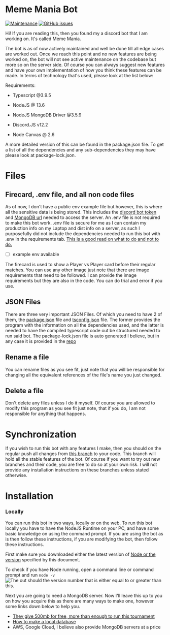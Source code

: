 # Meme Mania Bot

[![Maintenance](https://img.shields.io/maintenance/yes/2020?style=for-the-badge)](https://GitHub.com/blitzwolfz/MM/graphs/commit-activity) [![GitHub issues](https://img.shields.io/github/issues/blitzwolfz/MM?style=for-the-badge)](https://GitHub.com/blitzwolfz/MM/issues/)

  
  

Hi! If you are reading this, then you found my a discord bot that I am working on. It's called Meme Mania.

  

The bot is as of now actively maintained and well be done till all edge cases are worked out. Once we reach this point and no new features are being worked on, the bot will not see active maintenance on the codebase but more so on the server side. Of course you can always suggest new features and have your own implementation of how you think these features can be made. In terms of technology that's used, please look at the list below:

  

Requirements:

  

- Typescript @3.9.5

- NodeJS @ 13.6

- NodeJS MongoDB Driver @3.5.9

- Discord.JS v12.2

- Node Canvas @ 2.6

  

A more detailed version of this can be found in the package.json file. To get a list of all the dependencies and any sub-dependencies they may have please look at package-lock.json.

  
  

# Files

  

## Firecard, .env file, and all non code files

  

As of now, I don't have a public env example file but however, this is where all the sensitive data is being stored. This includes the [discord bot token](https://github.com/reactiflux/discord-irc/wiki/Creating-a-discord-bot-&-getting-a-token) and [MongoDB url](https://docs.mongodb.com/guides/server/drivers/) needed to access the server. An .env file is not required to make this bot work. .env file is secure for me as I can contain my production info on my Laptop and dist info on a server, as such I purposefully did not include the dependencies needed to run this bot with .env in the requirements tab. [This is a good read on what to do and not to do.](https://github.com/AnIdiotsGuide/discordjs-bot-guide/blob/master/other-guides/env-files.md)

  

- [ ] example env available

The firecard is used to show a Player vs Player card before their regular matches. You can use any other image just note that there are image requirements that need to be followed. I can provide the image requirements but they are also in the code. You can do trial and error if you use.

  

## JSON Files

There are three very important JSON Files. Of which you need to have 2 of them, the [package.json](https://github.com/blitzwolfz/MM/blob/master/package.json) file and [tsconfig.json](https://github.com/blitzwolfz/MM/blob/master/tsconfig.json) file. The former provides the program with the information on all the dependencies used, and the latter is needed to have the compiled typescript code out be structured needed to run said bot. The package-lock.json file is auto generated I believe, but in any case it is provided in the [repo](https://github.com/blitzwolfz/MM/blob/master/package-lock.json)

  

## Rename a file

  

You can rename files as you see fit, just note that you will be responsible for changing all the equivalent references of the file's name you just changed.

  

## Delete a file

  

Don't delete any files unless I do it myself. Of course you are allowed to modify this program as you see fit just note, that if you do, I am not responsible for anything that happens.

  

# Synchronization

If you wish to run this bot with any features I make, then you should on the regular push all changes from [this branch](https://github.com/blitzwolfz/MM/tree/master) to your code. This branch will hold all the stable features of the bot. Of course if you want to try out new branches and their code, you are free to do so at your own risk. I will not provide any installation instructions on these branches unless stated otherwise.

# Installation

  

### Locally
You can run this bot in two ways, locally or on the web. To run this bot locally you have to have the NodeJS Runtime on your PC, and have some basic knowledge on using the command prompt. If you are using the bot as is then follow these instructions, if you are modifying the bot, then follow these instructions.

First make sure you downloaded either the latest version of [Node or the version](https://nodejs.org/en/download/) specified by this document.

To check if you have Node running, open a command line or command prompt and run `node -v`
![The out should the version number that is either equal to or greater than this.](https://i.imgur.com/F7opU7f.png)

Next you are going to need a MongoDB server. Now I'll leave this up to you on how you acquire this as there are many ways to make one, however some links down below to help you.

 - [They give 500mb for free, more than enough to run this tournament](https://www.mongodb.com)
 - [How to make a local database](https://www.freecodecamp.org/news/learn-mongodb-a4ce205e7739/)
 - AWS, Google Cloud, I believe also provide MongoDB servers at a price